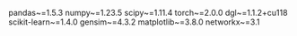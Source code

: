 pandas~=1.5.3
numpy~=1.23.5
scipy~=1.11.4
torch~=2.0.0
dgl~=1.1.2+cu118
scikit-learn~=1.4.0
gensim~=4.3.2
matplotlib~=3.8.0
networkx~=3.1
